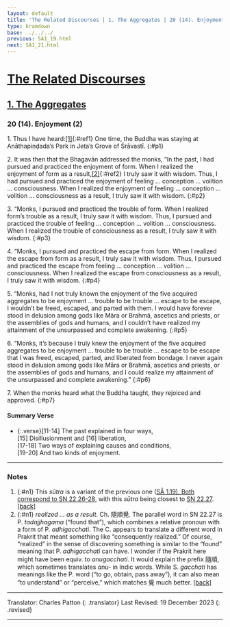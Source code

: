```yaml
---
layout: default
title: 'The Related Discourses | 1. The Aggregates | 20 (14). Enjoyment (2)'
type: kramdown
base: ../../../
previous: SA1_19.html
next: SA1_21.html
---
```


# [The Related Discourses](../index.html)
## [1. The Aggregates](index.html)
### 20 (14). Enjoyment (2)

1\. Thus I have heard:[\[1\]](#n1){:#ref1} One time, the Buddha was staying at Anāthapiṇḍada’s Park in Jeta’s Grove of Śrāvastī.
{:#p1}

2\. It was then that the Bhagavān addressed the monks, “In the past, I had pursued and practiced the enjoyment of form. When I realized the enjoyment of form as a result,[\[2\]](#n2){:#ref2} I truly saw it with wisdom. Thus, I had pursued and practiced the enjoyment of feeling … conception … volition … consciousness. When I realized the enjoyment of feeling … conception … volition … consciousness as a result, I truly saw it with wisdom.
{:#p2}

3\. “Monks, I pursued and practiced the trouble of form. When I realized form’s trouble as a result, I truly saw it with wisdom. Thus, I pursued and practiced the trouble of feeling … conception … volition … consciousness. When I realized the trouble of consciousness as a result, I truly saw it with wisdom.
{:#p3}

4\. “Monks, I pursued and practiced the escape from form. When I realized the escape from form as a result, I truly saw it with wisdom. Thus, I pursued and practiced the escape from feeling … conception … volition … consciousness. When I realized the escape from consciousness as a result, I truly saw it with wisdom.
{:#p4}

5\. “Monks, had I not truly known the enjoyment of the five acquired aggregates to be enjoyment … trouble to be trouble … escape to be escape, I wouldn’t be freed, escaped, and parted with them. I would have forever stood in delusion among gods like Māra or Brahmā,  ascetics and priests, or the assemblies of gods and humans, and I couldn’t have realized my attainment of the unsurpassed and complete awakening.
{:#p5}

6\. “Monks, it’s because I truly knew the enjoyment of the five acquired aggregates to be enjoyment … trouble to be trouble … escape to be escape that I was freed, escaped, parted, and liberated from bondage. I never again stood in delusion among gods like Māra or Brahmā,  ascetics and priests, or the assemblies of gods and humans, and I could realize my attainment of the unsurpassed and complete awakening.”
{:#p6}

7\. When the monks heard what the Buddha taught, they rejoiced and approved.
{:#p7}

#### Summary Verse

* {:.verse}[11-14] The past explained in four ways,<br/>
[15] Disillusionment and [16] liberation,<br/>
[17-18] Two ways of explaining causes and conditions,<br/>
[19-20] And two kinds of enjoyment.

---

### Notes

1. {:#n1} This <em>sūtra</em> is a variant of the previous one (<a href="SA1_17.html" target="_blank">SĀ 1.19</em>). Both correspond to <a href="https://suttacentral.net/sn22.26" target="_blank">SN 22.26-28</a>, with this <em>sūtra</em> being closest to <a href="https://suttacentral.net/sn22.27" target="_blank">SN 22.27</a>. [\[back\]](#ref1)
2. {:#n1} <em>realized … as a result</em>. Ch. 隨順覺. The parallel word in SN 22.27 is P. <em>tadajjhagama</em> (“found that”), which combines a relative pronoun with a form of P. <em>adhigacchati</em>. The C. appears to translate a different word in Prakrit that meant something like “consequently realized.” Of course, “realized” in the sense of discovering something is similar to the “found” meaning that P. <em>adhigacchati</em> can have. I wonder if the Prakrit here might have been equiv. to <em>anugacchati</em>. It would explain the prefix 隨順, which sometimes translates <em>anu-</em> in Indic words. While S. <em>gacchati</em> has meanings like the P. word (“to go, obtain, pass away”), it can also mean “to understand” or “perceive,” which matches 覺 much better. [\[back\]](#ref1)

---

Translator: Charles Patton
{: .translator}
Last Revised: 19 December 2023
{: .revised}

---